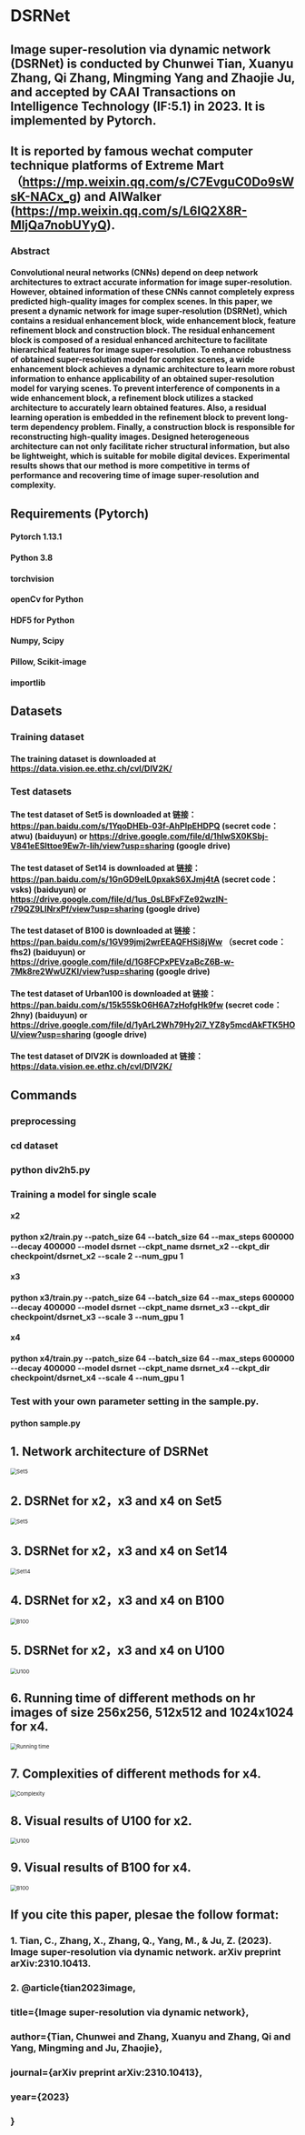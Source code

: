 # DSRNet
## Image super-resolution via dynamic network (DSRNet) is conducted by Chunwei Tian, Xuanyu Zhang, Qi Zhang, Mingming Yang and Zhaojie Ju, and accepted by CAAI Transactions on Intelligence Technology (IF:5.1) in 2023. It is implemented by Pytorch. 
## It is reported by famous wechat computer technique platforms of Extreme Mart （https://mp.weixin.qq.com/s/C7EvguC0Do9sWsK-NACx_g) and  AIWalker (https://mp.weixin.qq.com/s/L6lQ2X8R-MljQa7nobUYyQ).

### Abstract
#### Convolutional neural networks (CNNs) depend on deep network architectures to extract accurate information for image super-resolution. However, obtained information of these CNNs cannot completely express predicted high-quality images for complex scenes. In this paper, we present a dynamic network for image super-resolution (DSRNet), which contains a residual enhancement block, wide enhancement block, feature refinement block and construction block. The residual enhancement block is composed of a residual enhanced architecture to facilitate hierarchical features for image super-resolution. To enhance robustness of obtained super-resolution model for complex scenes, a wide enhancement block achieves a dynamic architecture to learn more robust information to enhance applicability of an obtained super-resolution model for varying scenes. To prevent interference of components in a wide enhancement block, a refinement block utilizes a stacked architecture to accurately learn obtained features. Also, a residual learning operation is embedded in the refinement block to prevent long-term dependency problem. Finally, a construction block is responsible for reconstructing high-quality images. Designed heterogeneous architecture can not only facilitate richer structural information, but also be lightweight, which is suitable for mobile digital devices. Experimental results shows that our method is more competitive in terms of performance and recovering time of image super-resolution and complexity. 



## Requirements (Pytorch)  
#### Pytorch 1.13.1

#### Python 3.8

#### torchvision

#### openCv for Python

#### HDF5 for Python

#### Numpy, Scipy

#### Pillow, Scikit-image

#### importlib

## Datasets
### Training dataset

#### The training dataset is downloaded at https://data.vision.ee.ethz.ch/cvl/DIV2K/

### Test datasets

#### The test dataset of Set5 is downloaded at 链接：https://pan.baidu.com/s/1YqoDHEb-03f-AhPIpEHDPQ (secret code：atwu) (baiduyun) or https://drive.google.com/file/d/1hlwSX0KSbj-V841eESlttoe9Ew7r-Iih/view?usp=sharing (google drive)

#### The test dataset of Set14 is downloaded at 链接：https://pan.baidu.com/s/1GnGD9elL0pxakS6XJmj4tA (secret code：vsks) (baiduyun) or https://drive.google.com/file/d/1us_0sLBFxFZe92wzIN-r79QZ9LINrxPf/view?usp=sharing (google drive)

#### The test dataset of B100 is downloaded at 链接：https://pan.baidu.com/s/1GV99jmj2wrEEAQFHSi8jWw （secret code：fhs2) (baiduyun) or https://drive.google.com/file/d/1G8FCPxPEVzaBcZ6B-w-7Mk8re2WwUZKl/view?usp=sharing (google drive)

#### The test dataset of Urban100 is downloaded at 链接：https://pan.baidu.com/s/15k55SkO6H6A7zHofgHk9fw (secret code：2hny) (baiduyun) or https://drive.google.com/file/d/1yArL2Wh79Hy2i7_YZ8y5mcdAkFTK5HOU/view?usp=sharing (google drive)

#### The test dataset of DIV2K is downloaded at 链接：https://data.vision.ee.ethz.ch/cvl/DIV2K/

## Commands
### preprocessing

### cd dataset

### python div2h5.py

### Training a model for single scale

#### x2
#### python x2/train.py --patch_size 64 --batch_size 64 --max_steps 600000 --decay 400000 --model dsrnet --ckpt_name dsrnet_x2 --ckpt_dir checkpoint/dsrnet_x2 --scale 2 --num_gpu 1
#### x3
#### python x3/train.py --patch_size 64 --batch_size 64 --max_steps 600000 --decay 400000 --model dsrnet --ckpt_name dsrnet_x3 --ckpt_dir checkpoint/dsrnet_x3 --scale 3 --num_gpu 1
#### x4
#### python x4/train.py --patch_size 64 --batch_size 64 --max_steps 600000 --decay 400000 --model dsrnet --ckpt_name dsrnet_x4 --ckpt_dir checkpoint/dsrnet_x4 --scale 4 --num_gpu 1

### Test with your own parameter setting in the sample.py.

#### python sample.py


## 1. Network architecture of DSRNet

<img src="./results/Figure 1.png" alt="Set5" style="zoom:67%;" />

## 2. DSRNet for x2，x3 and x4 on Set5

<img src="./results/Set5.png" alt="Set5" style="zoom:67%;" />

## 3. DSRNet for x2，x3 and x4 on Set14

<img src="./results/Set14.png" alt="Set14" style="zoom:67%;" />

## 4. DSRNet for x2，x3 and x4  on B100

<img src="./results/B100.png" alt="B100" style="zoom:67%;" />

## 5. DSRNet for x2，x3 and x4  on U100

<img src="./results/U100.png" alt="U100" style="zoom:67%;" />

## 6. Running time of different methods on hr images of size 256x256, 512x512 and 1024x1024 for x4.

<img src="./results/Running time.png" alt="Running time" style="zoom:67%;" />

## 7. Complexities of different methods for x4.

<img src="./results/Complexity.png" alt="Complexity" style="zoom:67%;" />

## 8. Visual results of U100 for x2.

<img src="./results/Figure 2.png" alt="U100" style="zoom:67%;" />

## 9. Visual results of B100 for x4.

<img src="./results/Figure 3.png" alt="B100" style="zoom:67%;" />

## If you cite this paper, plesae the follow format:

### 1. Tian, C., Zhang, X., Zhang, Q., Yang, M., & Ju, Z. (2023). Image super-resolution via dynamic network. arXiv preprint arXiv:2310.10413.
### 2. @article{tian2023image,
  ### title={Image super-resolution via dynamic network},
  ### author={Tian, Chunwei and Zhang, Xuanyu and Zhang, Qi and Yang, Mingming and Ju, Zhaojie},
  ### journal={arXiv preprint arXiv:2310.10413},
  ### year={2023}
### }
